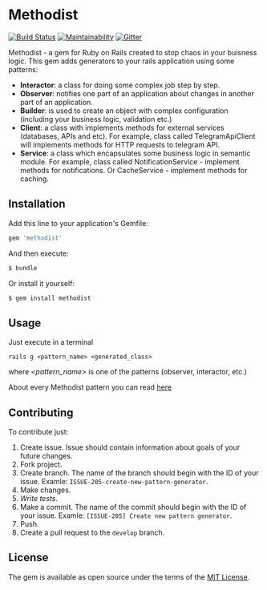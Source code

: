 # Methodist
[![Build Status](https://travis-ci.org/QNester/methodist.svg?branch=master)](https://travis-ci.org/QNester/methodist)
[![Maintainability](https://api.codeclimate.com/v1/badges/eebe37d3169041579416/maintainability)](https://codeclimate.com/github/QNester/methodist/maintainability)
[![Gitter](https://badges.gitter.im/Join%20Chat.svg)](https://gitter.im/gem-methodist/methodist?utm_source=badge&utm_medium=badge&utm_campaign=pr-badge&utm_content=badge)

Methodist - a gem for Ruby on Rails created to stop chaos in your buisness logic.
This gem adds generators to your rails application using some patterns:

- __Interactor__: a class for doing some complex job step by step.
- __Observer__: notifies one part of an application about changes in another part of an application.
- __Builder__: is used to create an object with complex configuration (including your business logic, validation etc.)
- __Client__: a class with implements methods for external services (databases, APIs and etc). 
For example, class called TelegramApiClient will implements methods for HTTP requests to 
telegram API.
- __Service__: a class which encapsulates some business logic in semantic module. 
For example, class called NotificationService - implement methods for notifications. 
Or CacheService - implement methods for caching. 


## Installation
Add this line to your application's Gemfile:

```ruby
gem 'methodist'
```

And then execute:
```bash
$ bundle
```

Or install it yourself:
```bash
$ gem install methodist
```

## Usage
Just execute in a terminal
```
rails g <pattern_name> <generated_class>
```
where _<pattern_name>_ is one of the patterns (observer, interactor, etc.)

About every Methodist pattern you can read [here](https://github.com/QNester/methodist/wiki)

## Contributing
To contribute just:
1) Create issue. Issue should contain information about goals of your
 future changes.
2) Fork project.
3) Create branch. The name of the branch should begin with the ID of your issue.
Examle: `ISSUE-205-create-new-pattern-generator`.
4) Make changes.
5) *Write tests*.
6) Make a commit. The name of the commit should begin with the ID of your issue.
Examle: `[ISSUE-205] Create new pattern generator`.
7) Push.
8) Create a pull request to the `develop` branch.

## License
The gem is available as open source under the terms of the [MIT License](https://opensource.org/licenses/MIT).
